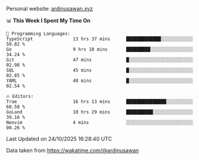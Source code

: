 Personal website: [ardinusawan.xyz](https://ardinusawan.xyz)

<!--START_SECTION:waka-->
📊 **This Week I Spent My Time On** 

```text
💬 Programming Languages: 
TypeScript               13 hrs 37 mins      █████████████░░░░░░░░░░░░   50.82 % 
Go                       9 hrs 10 mins       █████████░░░░░░░░░░░░░░░░   34.24 % 
Git                      47 mins             █░░░░░░░░░░░░░░░░░░░░░░░░   02.98 % 
SQL                      45 mins             █░░░░░░░░░░░░░░░░░░░░░░░░   02.85 % 
YAML                     40 mins             █░░░░░░░░░░░░░░░░░░░░░░░░   02.54 % 

🔥 Editors: 
Trae                     16 hrs 13 mins      ███████████████░░░░░░░░░░   60.58 % 
GoLand                   10 hrs 29 mins      ██████████░░░░░░░░░░░░░░░   39.16 % 
Neovim                   4 mins              ░░░░░░░░░░░░░░░░░░░░░░░░░   00.26 % 
```


 Last Updated on 24/10/2025 16:28:40 UTC
<!--END_SECTION:waka-->
Data taken from https://wakatime.com/@ardinusawan
